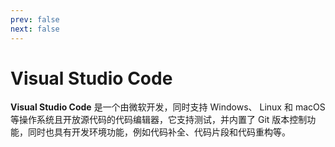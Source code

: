```yaml
---
prev: false
next: false
---
```


# Visual Studio Code

**Visual Studio Code** 是一个由微软开发，同时支持 Windows、 Linux 和 macOS 等操作系统且开放源代码的代码编辑器，它支持测试，并内置了 Git 版本控制功能，同时也具有开发环境功能，例如代码补全、代码片段和代码重构等。

